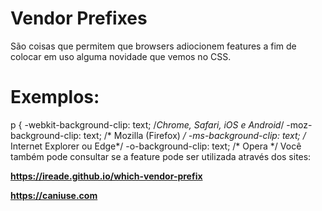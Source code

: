 # Vendor Prefixes

São coisas que permitem que browsers adiocionem features a fim de colocar em uso alguma novidade que vemos no CSS.

# Exemplos:
p {
	-webkit-background-clip: text; /*Chrome, Safari, iOS e Android*/
	-moz-background-clip: text; /* Mozilla (Firefox) */
	-ms-background-clip: text; /* Internet Explorer ou Edge*/
	-o-background-clip: text; /* Opera */
Você também pode consultar se a feature pode ser utilizada através dos sites:

**https://ireade.github.io/which-vendor-prefix**

**https://caniuse.com**